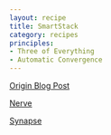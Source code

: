```yaml
---
layout: recipe
title: SmartStack
category: recipes
principles:
- Three of Everything
- Automatic Convergence
---
```


[Origin Blog Post](http://nerds.airbnb.com/smartstack-service-discovery-cloud/)

[Nerve](https://github.com/airbnb/nerve)

[Synapse](https://github.com/airbnb/synapse)
